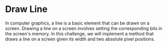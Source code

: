 # Draw Line

In computer graphics, a line is a basic element that can be drawn on a screen. Drawing a line on a screen involves setting the corresponding bits in the screen's memory. In this challenge, we will implement a method that draws a line on a screen given its width and two absolute pixel positions.
